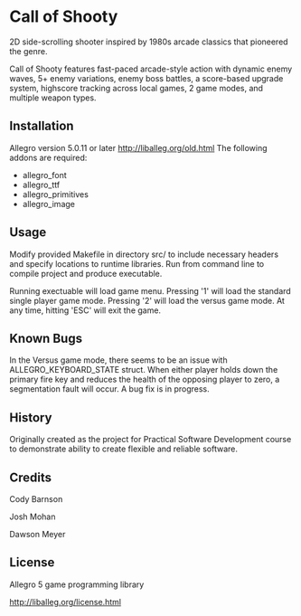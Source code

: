 # Call of Shooty

2D side-scrolling shooter inspired by 1980s arcade classics that pioneered the 
genre.  

Call of Shooty features fast-paced arcade-style action with dynamic enemy
waves, 5+ enemy variations, enemy boss battles, a score-based upgrade system,
highscore tracking across local games, 2 game modes, and multiple weapon types.

## Installation

Allegro version 5.0.11 or later http://liballeg.org/old.html
The following addons are required:
* allegro_font
* allegro_ttf
* allegro_primitives
* allegro_image

## Usage

Modify provided Makefile in directory src/ to include necessary headers
and specify locations to runtime libraries. Run <make> from command line
to compile project and produce executable.  

Running exectuable will load game menu.  Pressing '1' will load the standard
single player game mode.  Pressing '2' will load the versus game mode.  At any
time, hitting 'ESC' will exit the game.

## Known Bugs

In the Versus game mode, there seems to be an issue with 
ALLEGRO_KEYBOARD_STATE struct.  When either player holds down the primary
fire key and reduces the health of the opposing player to zero, a segmentation
fault will occur.  A bug fix is in progress.

## History

Originally created as the project for Practical Software Development course
to demonstrate ability to create flexible and reliable software.  

## Credits

Cody Barnson

Josh Mohan

Dawson Meyer

## License

Allegro 5 game programming library

http://liballeg.org/license.html